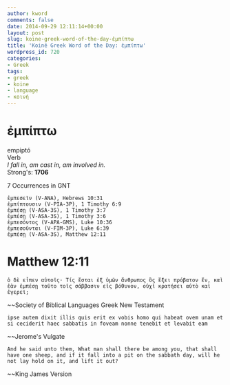 ```yaml
---
author: kword
comments: false
date: 2014-09-29 12:11:14+00:00
layout: post
slug: koine-greek-word-of-the-day-ἐμπίπτω
title: 'Koinē Greek Word of the Day: ἐμπίπτω'
wordpress_id: 720
categories:
- Greek
tags:
- greek
- koine
- language
- κοινή
---
```


# ἐμπίπτω


empiptó  
Verb  
*I fall in, am cast in, am involved in.*  
Strong's: **1706**  

7 Occurrences in GNT


```text
ἐμπεσεῖν (V-ANA), Hebrews 10:31
ἐμπίπτουσιν (V-PIA-3P), 1 Timothy 6:9
ἐμπέσῃ (V-ASA-3S), 1 Timothy 3:7
ἐμπέσῃ (V-ASA-3S), 1 Timothy 3:6
ἐμπεσόντος (V-APA-GMS), Luke 10:36
ἐμπεσοῦνται (V-FIM-3P), Luke 6:39
ἐμπέσῃ (V-ASA-3S), Matthew 12:11
```

# Matthew 12:11

```text
ὁ δὲ εἶπεν αὐτοῖς· Τίς ἔσται ἐξ ὑμῶν ἄνθρωπος ὃς ἕξει πρόβατον ἕν, καὶ ἐὰν ἐμπέσῃ τοῦτο τοῖς σάββασιν εἰς βόθυνον, οὐχὶ κρατήσει αὐτὸ καὶ ἐγερεῖ;
```
~~Society of Biblical Languages Greek New Testament


```text
ipse autem dixit illis quis erit ex vobis homo qui habeat ovem unam et si ceciderit haec sabbatis in foveam nonne tenebit et levabit eam
```
~~Jerome's Vulgate


```text
And he said unto them, What man shall there be among you, that shall have one sheep, and if it fall into a pit on the sabbath day, will he not lay hold on it, and lift it out?
```
~~King James Version
